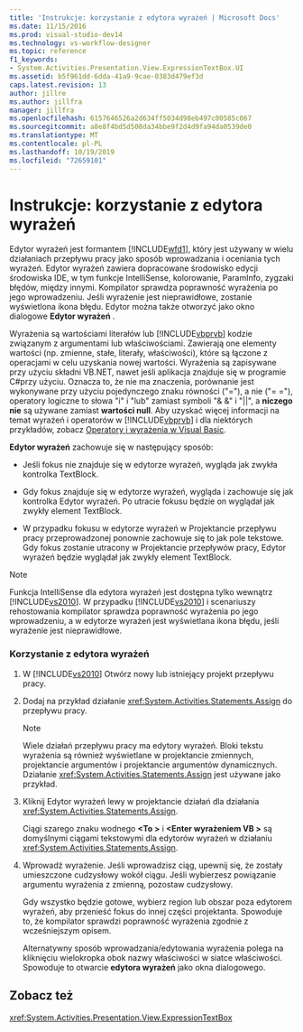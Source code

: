 ```yaml
---
title: 'Instrukcje: korzystanie z edytora wyrażeń | Microsoft Docs'
ms.date: 11/15/2016
ms.prod: visual-studio-dev14
ms.technology: vs-workflow-designer
ms.topic: reference
f1_keywords:
- System.Activities.Presentation.View.ExpressionTextBox.UI
ms.assetid: b5f961dd-6dda-41a9-9cae-0383d479ef3d
caps.latest.revision: 13
author: jillre
ms.author: jillfra
manager: jillfra
ms.openlocfilehash: 6157646526a2d634ff5034d98eb497c00585c067
ms.sourcegitcommit: a8e8f4bd5d508da34bbe9f2d4d9fa94da0539de0
ms.translationtype: MT
ms.contentlocale: pl-PL
ms.lasthandoff: 10/19/2019
ms.locfileid: "72659101"
---
```

# <a name="how-to-use-the-expression-editor"></a>Instrukcje: korzystanie z edytora wyrażeń
Edytor wyrażeń jest formantem [!INCLUDE[wfd1](../includes/wfd1-md.md)], który jest używany w wielu działaniach przepływu pracy jako sposób wprowadzania i oceniania tych wyrażeń. Edytor wyrażeń zawiera dopracowane środowisko edycji środowiska IDE, w tym funkcje IntelliSense, kolorowanie, ParamInfo, zygzaki błędów, między innymi. Kompilator sprawdza poprawność wyrażenia po jego wprowadzeniu. Jeśli wyrażenie jest nieprawidłowe, zostanie wyświetlona ikona błędu. Edytor można także otworzyć jako okno dialogowe **Edytor wyrażeń** .

 Wyrażenia są wartościami literałów lub [!INCLUDE[vbprvb](../includes/vbprvb-md.md)] kodzie związanym z argumentami lub właściwościami. Zawierają one elementy wartości (np. zmienne, stałe, literały, właściwości), które są łączone z operacjami w celu uzyskania nowej wartości. Wyrażenia są zapisywane przy użyciu składni VB.NET, nawet jeśli aplikacja znajduje się w programie C#przy użyciu. Oznacza to, że nie ma znaczenia, porównanie jest wykonywane przy użyciu pojedynczego znaku równości ("="), a nie ("= ="), operatory logiczne to słowa "i" i "lub" zamiast symboli "& &" i "&#124;&#124;", a **niczego nie** są używane zamiast **wartości null**. Aby uzyskać więcej informacji na temat wyrażeń i operatorów w [!INCLUDE[vbprvb](../includes/vbprvb-md.md)] i dla niektórych przykładów, zobacz [Operatory i wyrażenia w Visual Basic](http://go.microsoft.com/fwlink/?LinkId=186818).

 **Edytor wyrażeń** zachowuje się w następujący sposób:

- Jeśli fokus nie znajduje się w edytorze wyrażeń, wygląda jak zwykła kontrolka TextBlock.

- Gdy fokus znajduje się w edytorze wyrażeń, wygląda i zachowuje się jak kontrolka Edytor wyrażeń. Po utracie fokusu będzie on wyglądał jak zwykły element TextBlock.

- W przypadku fokusu w edytorze wyrażeń w Projektancie przepływu pracy przeprowadzonej ponownie zachowuje się to jak pole tekstowe. Gdy fokus zostanie utracony w Projektancie przepływów pracy, Edytor wyrażeń będzie wyglądał jak zwykły element TextBlock.

> [!NOTE]
> Funkcja IntelliSense dla edytora wyrażeń jest dostępna tylko wewnątrz [!INCLUDE[vs2010](../includes/vs2010-md.md)]. W przypadku [!INCLUDE[vs2010](../includes/vs2010-md.md)] i scenariuszy rehostowania kompilator sprawdza poprawność wyrażenia po jego wprowadzeniu, a w edytorze wyrażeń jest wyświetlana ikona błędu, jeśli wyrażenie jest nieprawidłowe.

### <a name="using-the-expression-editor"></a>Korzystanie z edytora wyrażeń

1. W [!INCLUDE[vs2010](../includes/vs2010-md.md)] Otwórz nowy lub istniejący projekt przepływu pracy.

2. Dodaj na przykład działanie <xref:System.Activities.Statements.Assign> do przepływu pracy.

    > [!NOTE]
    > Wiele działań przepływu pracy ma edytory wyrażeń. Bloki tekstu wyrażenia są również wyświetlane w projektancie zmiennych, projektancie argumentów i projektancie argumentów dynamicznych. Działanie <xref:System.Activities.Statements.Assign> jest używane jako przykład.

3. Kliknij Edytor wyrażeń lewy w projektancie działań dla działania <xref:System.Activities.Statements.Assign>.

     Ciągi szarego znaku wodnego **\<To >** i **\<Enter wyrażeniem VB >** są domyślnymi ciągami tekstowymi dla edytorów wyrażeń w działaniu <xref:System.Activities.Statements.Assign>.

4. Wprowadź wyrażenie. Jeśli wprowadzisz ciąg, upewnij się, że zostały umieszczone cudzysłowy wokół ciągu. Jeśli wybierzesz powiązanie argumentu wyrażenia z zmienną, pozostaw cudzysłowy.

     Gdy wszystko będzie gotowe, wybierz region lub obszar poza edytorem wyrażeń, aby przenieść fokus do innej części projektanta. Spowoduje to, że kompilator sprawdzi poprawność wyrażenia zgodnie z wcześniejszym opisem.

     Alternatywny sposób wprowadzania/edytowania wyrażenia polega na kliknięciu wielokropka obok nazwy właściwości w siatce właściwości. Spowoduje to otwarcie **edytora wyrażeń** jako okna dialogowego.

## <a name="see-also"></a>Zobacz też
 <xref:System.Activities.Presentation.View.ExpressionTextBox>